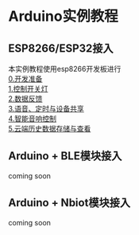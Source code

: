 # Arduino实例教程

## ESP8266/ESP32接入  
本实例教程使用esp8266开发板进行  
[0.开发准备](https://www.arduino.cn/thread-83174-1-1.html)  
[1.控制开关灯](https://www.arduino.cn/thread-83177-1-1.html)  
[2.数据反馈](https://www.arduino.cn/thread-83176-1-1.html)  
[3.语音、定时与设备共享](https://www.arduino.cn/thread-83175-1-1.html)  
[4.智能音响控制](https://www.arduino.cn/thread-83756-1-1.html)  
[5.云端历史数据存储与查看](https://www.arduino.cn/thread-85699-1-1.html)  

## Arduino + BLE模块接入  
coming soon  

## Arduino + Nbiot模块接入  
coming soon  
